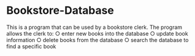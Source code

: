 # Bookstore-Database
This is a program that can be used by a bookstore clerk. The program allows the clerk to:
○ enter new books into the database
○ update book information
○ delete books from the database
○ search the database to find a specific book
